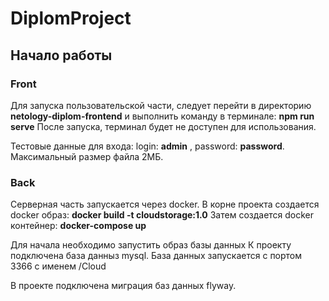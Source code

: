 # DiplomProject
## Начало работы
### Front
Для запуска пользовательской части, следует перейти в директорию
**netology-diplom-frontend** и выполнить команду в терминале: 
**npm run serve**
После запуска, терминал будет не доступен для использования.

Тестовые данные для входа: login: **admin** , password: **password**.
Максимальный размер файла 2МБ.

### Back
Серверная часть запускается через docker. 
В корне проекта создается docker образ: **docker build -t cloudstorage:1.0**
Затем создается docker контейнер: **docker-compose up**

Для начала необходимо запустить образ базы данных
К проекту подключена база данныз mysql. База данных запускается с портом 3366 
с именем /Cloud

В проекте подключена миграция баз данных flyway.



